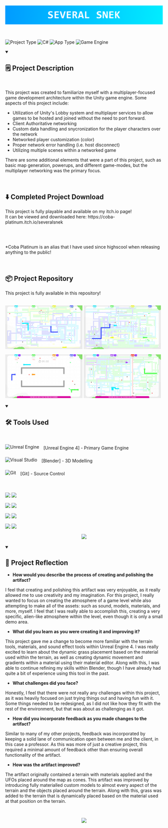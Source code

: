 ![](SeveralSnekTitle.png)

<br />

![Project Type](https://custom-icon-badges.demolab.com/badge/Project%20Type-Personal-F25278?style=for-the-badge&logo=file&logoColor=white) ![C#](https://custom-icon-badges.demolab.com/badge/Language-C%23-brightgreen?style=for-the-badge&logo=command-palette&logoColor=white) ![App Type](https://custom-icon-badges.demolab.com/badge/Application%20Type-Game-blue?style=for-the-badge&logo=terminal&logoColor=white) ![Game Engine](https://custom-icon-badges.demolab.com/badge/Game%20Engine-Unity-purple?style=for-the-badge&logo=controller&logoColor=white)

<details open> 
<summary><h2>🗒️ Project Description</h2></summary>

<br />

This project was created to familiarize myself with a multiplayer-focused game development architecture within the Unity game engine.
Some aspects of this project include:
  - Utilization of Unity's Lobby system and multiplayer services to allow games to be hosted and joined without the need to port forward.
  - Client Authoritative networking
  - Custom data handling and snycronization for the player characters over the network
  - Networked player customization (color)
  - Proper network error handling (i.e. host disconnect)
  - Utilizing multiple scenes within a networked game

There are some additional elements that were a part of this project, such as basic map generation, powerups, and different game-modes, but the multiplayer networking was the primary focus.

<br />

<h2>⬇️ Completed Project Download</h2>
This project is fully playable and available on my itch.io page! <br />
It can be viewed and downloaded here: https://coba-platinum.itch.io/severalsnek

<br /><br />

*Coba Platinum is an alias that I have used since highscool when releasing anything to the public!

<br />

<h2>📦 Project Repository</h2>
This project is fully available in this repository!
</details>

<br/>

<p float="left">
  <img src="Screenshots/Image Sequence_009_3840x2160.png" width="49%" />
  <img src="Screenshots/Image Sequence_010_3840x2160.png" width="49%" />
</p>
<p float="left">
  <img src="Screenshots/Image Sequence_012_3840x2160.png" width="49%" />
  <img src="Screenshots/Image Sequence_015_3840x2160.png" width="49%" />
</p>

<details open> 
<summary><h2>🛠️ Tools Used</h2></summary>

<br />

<img align="center" alt="Unreal Engine" width="40px" style="padding-right:10px;padding-bottom:10px;" src="https://cdn.jsdelivr.net/gh/devicons/devicon/icons/unrealengine/unrealengine-original.svg"/> [Unreal Engine 4] - Primary Game Engine

<img align="center" alt="Visual Studio" width="40px" style="padding-right:10px;padding-bottom:10px;" src="https://cdn.jsdelivr.net/gh/devicons/devicon@latest/icons/blender/blender-original.svg"/> [Blender] - 3D Modelling

<img align="center" alt="Git" width="40px" style="padding-right:10px;padding-bottom:10px;" src="https://cdn.jsdelivr.net/gh/devicons/devicon/icons/git/git-original.svg"/> [Git] - Source Control

</details> 

<br />

<p float="left">
  <img src="Screenshots/HighresScreenshot00000.png" width="51%" />
  <img src="Screenshots/Screenshot 2023-12-14 015848.png" width="47%" />
</p>
<p float="left">
  <img src="Screenshots/Screenshot 2023-12-14 015917.png" width="49%" />
  <img src="Screenshots/Screenshot 2023-12-14 015942.png" width="49%" />
</p>
<p float="left">
  <img src="Screenshots/Screenshot 2023-12-14 020007.png" width="49%" />
  <img src="Screenshots/Screenshot 2023-12-14 020039.png" width="49%" />
</p>
<p float="left">
  <img src="Screenshots/Screenshot 2023-12-14 020100.png" width="49%" />
  <img src="Screenshots/Screenshot 2023-12-14 020127.png" width="49%" />
</p>
<p align="center">
  <img src="Screenshots/Screenshot 2023-12-14 020127.png" width="49%" />
</p>

<details open> 
<summary><h2>🧠 Project Reflection</h2></summary>

- **How would you describe the process of creating and polishing the artifact?**
  
I feel that creating and polishing this artifact was very enjoyable, as it really allowed me to use creativity and my imagination. For this project, I really wanted to focus on creating the atmosphere of a game level while also attempting to make all of the assets: such as sound, models, materials, and more, myself. I feel that I was really able to accomplish this, creating a very specific, alien-like atmosphere within the level, even though it is only a small demo area.
  
- **What did you learn as you were creating it and improving it?**

This project gave me a change to become more familiar with the terrain tools, materials, and sound effect tools within Unreal Engine 4. I was really excited to learn about the dynamic grass placement based on the material used within the terrain, as well as creating dynamic movement and gradients within a material using their material editor. Along with this, I was able to continue refining my skills within Blender, though I have already had quite a bit of experience using this tool in the past.

- **What challenges did you face?**

Honestly, I feel that there were not really any challenges within this project, as it was heavily focused on just trying things out and having fun with it. Some things needed to be redesigned, as I did not like how they fit with the rest of the environment, but that was about as challenging as it got.

- **How did you incorporate feedback as you made changes to the artifact?**

Similar to many of my other projects, feedback was incorporated by keeping a solid lane of communication open between me and the client, in this case a professor. As this was more of just a creative project, this required a minimal amount of feedback other than ensuring overall functionality of the artifact.

- **How was the artifact improved?**

The artifact originally contained a terrain with materials applied and the UFOs placed around the map as cones. This artifact was improved by introducing fully materialled custom models to almost every aspect of the terrain and the objects placed around the terrain. Along with this, grass was added to the terrain that is dynamically placed based on the material used at that position on the terrain.
</details> 

<br />

<p align="center">
  <img src="LiamRandLogo.png" width="10%" />
</p>
